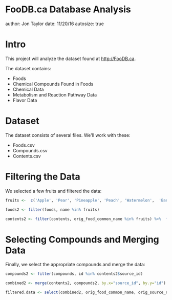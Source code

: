 FooDB.ca Database Analysis
========================================================
author: Jon Taylor
date: 11/20/16
autosize: true

Intro
========================================================

This project will analyze the dataset found at <http://FooDB.ca>.

The dataset contains:

- Foods
- Chemical Compounds Found in Foods
- Chemical Data
- Metabolism and Reaction Pathway Data
- Flavor Data

Dataset
========================================================
The dataset consists of several files. We'll work with these:

- Foods.csv 
- Compounds.csv
- Contents.csv


Filtering the Data
========================================================
We selected a few fruits and filtered the data:

```r
fruits <-  c('Apple', 'Pear', 'Pineapple', 'Peach', 'Watermelon',  'Banana')

foods2 <- filter(foods, name %in% fruits)

contents2 <- filter(contents, orig_food_common_name %in% fruits) %>%  filter(orig_food_part=='Fruit') %>% filter(source_type=='Compound') %>%      filter(orig_min != 'NULL')
```

Selecting Compounds and Merging Data
========================================================
Finally, we select the appropriate compounds and merge the data:


```r
compounds2 <- filter(compounds, id %in% contents2$source_id)

combined2 <- merge(contents2, compounds2, by.x="source_id", by.y="id")

filtered.data <- select(combined2, orig_food_common_name, orig_source_name, orig_med, description, moldb_average_mass, moldb_inchikey)
```




